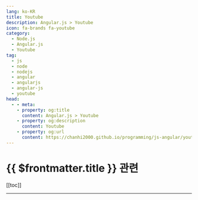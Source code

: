 ```yaml
---
lang: ko-KR
title: Youtube
description: Angular.js > Youtube
icon: fa-brands fa-youtube
category: 
  - Node.js
  - Angular.js
  - Youtube
tag: 
  - js
  - node
  - nodejs
  - angular
  - angularjs
  - angular-js
  - youtube
head:
  - - meta:
    - property: og:title
      content: Angular.js > Youtube
    - property: og:description
      content: Youtube
    - property: og:url
      content: https://chanhi2000.github.io/programming/js-angular/youtube.html
---
```


# {{ $frontmatter.title }} 관련

[[toc]]

---

<MyYouTubeItems jsonName="yu-ngconfonline" /><!-- ng-conf -->
<MyYouTubeItems jsonName="yu-theigorsedov" /><!-- Igor Sedov -->
<MyYouTubeItems jsonName="yu-JamiltonQO" /><!-- Jamilton Quintero Osorio -->

<TagLinks />